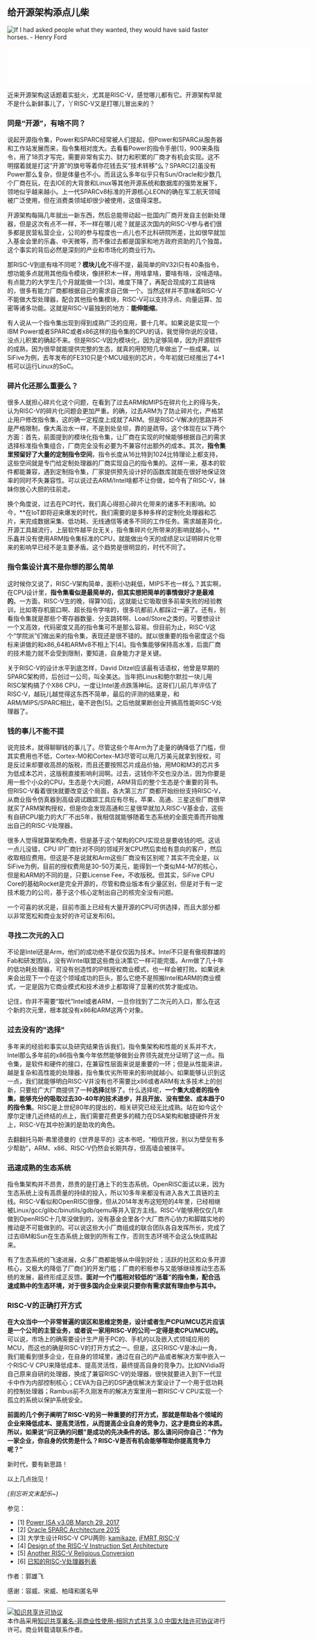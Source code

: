## 给开源架构添点儿柴

![If I had asked people what they wanted, they would have said faster horses. - Henry Ford](/assets/images/special-articles/faster_horse.jpg)

<iframe width="700" height="86" src="//music.163.com/outchain/player?type=2&id=330680&auto=1&height=66" frameborder="0"></iframe>

近来开源架构这话题着实挺火，尤其是RISC-V，感觉哪儿都有它。开源架构早就不是什么新鲜事儿了，丫RISC-V又是打哪儿冒出来的？

### 同是“开源”，有啥不同？

说起开源指令集，Power和SPARC经常被人们提起，但Power和SPARC从服务器和工作站发展而来，指令集相对庞大。去看看Power的指令手册[1]，900来条指令，用了18页才写完，需要非常有实力、财力和积累的厂商才有机会实现。这不明摆着就是打这“开源”的旗号等着你花钱去买“技术转移”么？SPARC[2]虽没有Power那么复杂，但是体量也不小。而且这么多年似乎只有Sun/Oracle和少数几个厂商在玩，在去IOE的大背景和Linux等其他开源系统和数据库的强势发展下，领地似乎越来越小。上一代SPARCv8标准的开源核心LEON的确在军工航天领域被广泛使用，但在消费类领域却很少被使用，这值得深思。

开源架构每隔几年就出一新东西，然后总能带动起一批国内厂商开发自主创新处理器，但是这次有点不一样，不一样在哪儿呢？就是这次国内的RISC-V参与者们很多都是民营私营企业，公司的参与程度也一点儿也不比科研院所差，比如很早就加入基金会里的乐鑫、中天微等，而不像过去都是国家和地方政府资助的几个独苗。这个事实的背后必然是深刻的产业和市场化的商业行为。

那RISC-V到底有啥不同呢？**模块儿化**不得不提，最简单的RV32I只有40条指令，想功能多点就用其他指令模块，像拼积木一样，用啥拿啥，要啥有啥，没啥造啥。有点能力的大学生几个月就能做一个[3]，难度下降了，再配合现成的工具链啥的，很多有能力厂商都根据自己的需求自己做一个。当然这样并不意味着RISC-V不能做大型处理器，配合其他指令集模块，RISC-V可以支持浮点、向量运算、加密等诸多功能。这就是RISC-V最独到的地方：**能伸能缩**。

有人说从一个指令集出现到得到成熟广泛的应用，要十几年。如果说是实现一个IBM Power或者SPARC或者x86这样的指令集的CPU的话，我觉得你说的没错，没点儿积累的确起不来。但是RISC-V因为模块化，因为足够简单，因为开源软件的成熟，因为很早就能提供完整的生态，就真的用短短几年做出了一些成果。以SiFive为例，去年发布的FE310只是个MCU级别的芯片，今年初就已经推出了4+1核可以运行Linux的SoC。

### 碎片化还那么重要么？

很多人就担心碎片化这个问题，在看到了过去ARM和MIPS在碎片化上的得与失，认为RISC-V的碎片化问题会更加严重。的确，过去ARM为了防止碎片化，严格禁止用户修改指令集，这的确一定程度上成就了ARM。但是RISC-V解决的思路并不是严格限制，像大禹治水一样，不是到处垒坝，靠的是疏导。这个体现在以下两个方面：首先，前面提到的模块化指令集，让厂商在实现的时候能够根据自己的需求选择标准指令集组合，厂商完全没有必要为不兼容付出额外的成本。其次，**指令集里预留好了大量的定制指令空间**，指令长度从16比特到1024比特理论上都支持，这些空间就是专门给定制处理器的厂商实现自己的指令集的。这样一来，基本的软件都能兼容，遇到定制指令集，厂家提供预先设计好的函数库就能在很好地保证效率的同时不失兼容性。可以说过去ARM/Intel啥都不让你做，如今有了RISC-V，妹妹你放心大胆的往前走。

换个角度说，过去在PC时代，我们真心得担心碎片化带来的诸多不利影响。如今，**在IoT即将迎来爆发的时代，我们需要的是多种多样的定制化处理器和芯片，来完成数据采集、低功耗、无线通信等诸多不同的工作任务。需求越差异化，开源工具越流行，上层软件越平台无关，指令集碎片化所带来的影响就越小。**乐鑫并没有使用ARM指令集标准的CPU，就能做出今天的成绩足以证明碎片化带来的影响早已经不是主要矛盾。这个趋势是很明显的，时代不同了。

### 指令集设计真不是你想的那么简单

这时候你又说了，RISC-V架构简单，面积小功耗低，MIPS不也一样么？其实啊，在CPU设计里，**指令集看似是最简单的，但其实想把简单的事情做好才是最难的**。一方面，RISC-V生的晚，得算10后，这就能让它吸取很多前辈失败的经验教训，比如寄存机窗口啊、超长指令字啥的，很多坑都前人都踩过一遍了。还有，别看指令集就是那些个寄存器数量、分支跳转啊、Load/Store之类的，可要想设计一个又高效，代码密度又高的指令集可不是那么容易。但目前为止，RISC-V这个“学院派”们做出来的指令集，表现还是很不错的。就以很重要的指令密度这个指标来讲做的和x86\_64和ARMv8不相上下[4]。指令集能够保持高水准，后面厂商的技术能力就不会受到限制，要知道，自身能力才是关键。

关于RISC-V的设计水平到底怎样，David Ditzel应该最有话语权，他曾是早期的SPARC架构师，后创过一公司，叫全美达。当年把Linus和鲍尔默拉一块儿用RISC架构搞了个X86 CPU，一度让Intel差点跌落神坛。这哥们儿前几年评估了RISC-V，越玩儿越觉得这东西不简单，最后的评测的结果是，和ARM/MIPS/SPARC相比，毫不逊色[5]。之后他就果断创业开搞高性能RISC-V处理器了。

### 钱的事儿不能不提

说完技术，就得聊聊钱的事儿了。尽管这些个年Arm为了走量的确降低了门槛，但其实费用也不低，Cortex-M0和Cortex-M3尽管可以用几万美元就拿到授权，可是反过来却要收高昂的版税，而且还要按照芯片成品价抽，用M0和M3的芯片多为低成本芯片，这版税直接影响利润啊。过去，这钱你不交也没办法，因为你要是用一些个小众的CPU，生态是个大问题，ARM背后的整个生态是个重要的背书。但RISC-V看着很快就要改变这个局面，各大第三方厂商都开始纷纷支持RISC-V，从商业指令仿真器到高级调试跟踪工具应有尽有。苹果、高通、三星这些厂商很早就买了ARM架构授权，但是你会发现高通和三星很早就加入RISC-V基金会，这些有自研CPU能力的大厂不出5年，我相信就能够随着生态系统的全面完善而开始推出自己的RISC-V处理器。

很多人觉得就算架构免费，但是基于这个架构的CPU实现总是要收钱的吧。这话一点儿没错，CPU IP厂商针对不同的领域开发CPU然后卖给有意向的客户，然后收取相应费用。但这是不是说就和Arm这些厂商没有区别呢？其实不完全是，以SiFive为例，目前的授权费用是30-50万美元，能得到一个类似M4-M7的核心，但是和ARM的不同的是，只要License Fee，不收版税。但其实，SiFive CPU Core的基础Rocket是完全开源的，尽管和商业版本有少量区别，但是对于有一定技术能力的公司，基于这个核心定制出自己的核完全没有问题。

一个可喜的状况是，目前市面上已经有大量开源的CPU可供选择，而且大部分都以非常宽松和商业友好的许可证发布[6]。

### 寻找二次元的入口

不论是Intel还是Arm，他们的成功绝不是仅仅因为技术。Intel不只是有傲视群雄的Fab和研发团队，没有Wintel联盟这些商业决策它一样可能完蛋。Arm做了几十年的低功耗处理器，可没有创造性的IP核授权商业模式，也一样会被打败。如果说未来会出现下一个在这个领域成功的巨头，那么它绝不是照搬Intel和ARM的商业模式，一定是因为它商业模式和技术进步上都取得了显著的优势才能成功。

记住，你并不需要“取代”Intel或者ARM，一旦你找到了二次元的入口，那么在这个新的次元里，根本就没有x86和ARM这两个对象。

### 过去没有的"选择"

多年来的经验和事实以及研究结果告诉我们，指令集架构和性能的关系并不大，Intel那么多年前的x86指令集今年依然能够做到业界领先就充分证明了这一点。指令集，是软件和硬件的接口，在兼容性层面来说是重要的一环；但是从性能来讲，越是复杂和高性能的处理器，指令集优劣所带来的影响就越小。如果能够认识到这一点，我们就能够明白RISC-V并没有也不需要比x86或者ARM有太多技术上的创新，只要给广大厂商提供了一种**选择**就够了。什么选择呢，**一个集大成者的指令集，能够充分的吸取过去30-40年的技术进步，并且开放、没有壁垒、成本趋于0的指令集**。RISC是上世纪80年的提出的，相关研究已经无比成熟。站在如今这个摩尔定律几近终结的点上，我们需要花费更多的精力在DSA架构和敏捷硬件开发上，RISC-V在其中扮演的是助攻的角色。

去翻翻托马斯·弗里德曼的《世界是平的》这本书吧，“相信开放，别以为壁垒有多少帮助”，ARM、x86、RISC-V仍然会长期共存，但高墙会被抹平。

### 迅速成熟的生态系统

指令集架构并不昂贵，昂贵的是打通上下的生态系统。OpenRISC面试以来，因为生态系统上没有高质量的持续的投入，所以10多年来都没有进入各大工具链的主线。RISC-V看似和OpenRISC很像，但从2014年发布这短短的4年里，已经相继被Linux/gcc/glibc/binutils/gdb/qemu等并入官方主线。RISC-V能够用仅仅几年做到OpenRISC十几年没做到的，没有基金会里各个大厂商齐心协力和脚踏实地的推动是不可能做到的。可以说这些大小厂商组成的联合团队各自发挥所长，完成了过去IBM和Sun在生态系统上做到的所有工作，否则生态环境不会这么快成熟起来。

有了生态系统的飞速进展，众多厂商都能够从中得到好处；活跃的社区和众多开源核心，又极大的降低了厂商们的开发门槛；厂商的积极参与又能够继续推动生态系统的发展，最终形成正反馈。**面对一个门槛相对较低的“活着”的指令集，配合迅速成熟中的生态环境，对于很多国内企业来说只要你有需求就有理由参与其中。**

### RISC-V的正确打开方式

**在大众当中一个非常普遍的误区和思维定势是，设计或者生产CPU/MCU芯片应该是一个公司的主营业务，或者说一家用RISC-V的公司一定得是卖CPU/MCU的。** 可以说，市场上的确需要设计生产用于PC的、手机的以及嵌入式领域应用的MCU，而这也的确是RISC-V的打开方式之一。但是，这只RISC-V是冰山一角，我们能看到很多企业，在自身的领域里，通过在自己的产品或者解决方案中嵌入一个RISC-V CPU来降低成本、提高灵活性，最终提高自身的竞争力。比如NVidia将自己原来自研的处理器，换成了兼容RISC-V的处理器，很快就要进入到下一代显卡中作为内部控制核心；CEVA为自己的DSP通信解决方案设计了一个用于低功耗的控制处理器；Rambus前不久刚发布的解决方案里用一颗RISC-V CPU实现一个孤立的系统以保护系统安全。

**前面的几个例子阐明了RISC-V的另一种重要的打开方式，那就是帮助各个领域的企业来降低成本、提高灵活性，从而提高企业自身的竞争力，这才是商业的本质。所以，如果说“问正确的问题”是成功的先决条件的话。那么请问问你自己：”作为一家企业，你自身的优势是什么？RISC-V是否有机会能够帮助你提高竞争力呢？”**


新时代，要有新思路！

以上几点拙见！

_(别忘听文末配乐~)_

参见：

- [1] [Power ISA v3.0B March 29, 2017](https://ibm.ent.box.com/s/1hzcwkwf8rbju5h9iyf44wm94amnlcrv)
- [2] [Oracle SPARC Architecture 2015](http://www.oracle.com/technetwork/server-storage/sun-sparc-enterprise/documentation/sparc-architecture-2015-2868130.pdf)
- [3] 大学生设计RISC-V CPU两则: [kamikaze](https://github.com/rgwan/kamikaze), [iFMRT RISC-V](https://github.com/iFMRT/Graduation-Project-2012/tree/base)
- [4] [Design of the RISC-V Instruction Set Architecture](https://people.eecs.berkeley.edu/~krste/papers/EECS-2016-1.pdf)
- [5] [Another RISC-V Religious Conversion](https://www.eejournal.com/article/another-risc-v-religious-conversion/)
- [6] [已知的RISC-V处理器列表](https://cnrv.io/resource)

作者：郭雄飞

感谢：容威、宋威、柏瑋和匿名甲

----

<a rel="license" href="http://creativecommons.org/licenses/by-nc-sa/3.0/cn/"><img alt="知识共享许可协议" style="border-width:0" src="https://i.creativecommons.org/l/by-nc-sa/3.0/cn/80x15.png" /></a><br />本作品采用<a rel="license" href="http://creativecommons.org/licenses/by-nc-sa/3.0/cn/">知识共享署名-非商业性使用-相同方式共享 3.0 中国大陆许可协议</a>进行许可。商业转载请联系作者。
